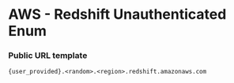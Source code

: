 # AWS - Redshift Unauthenticated Enum

### Public URL template

```
{user_provided}.<random>.<region>.redshift.amazonaws.com
```

